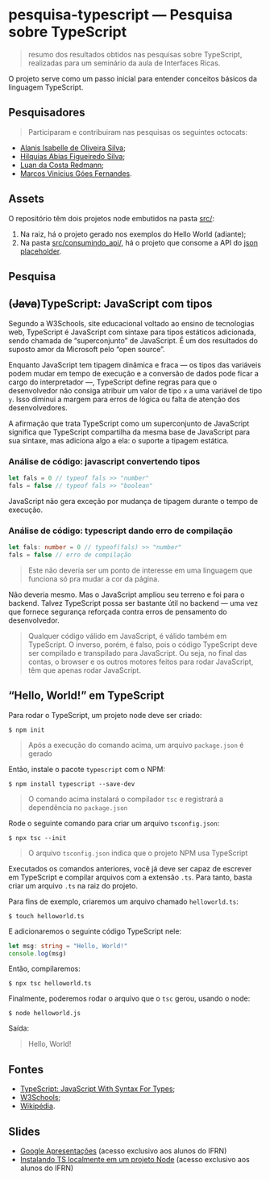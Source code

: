 # pesquisa-typescript — Pesquisa sobre TypeScript

> resumo dos resultados obtidos nas pesquisas sobre TypeScript, realizadas para um seminário da aula de Interfaces Ricas.

O projeto serve como um passo inicial para entender conceitos básicos da linguagem TypeScript.

## Pesquisadores

> Participaram e contribuiram nas pesquisas os seguintes octocats:

- [Alanis Isabelle de Oliveira Silva](https://github.com/allanisPixel);
- [Hilquias Abias Figueiredo Silva](https://github.com/HilquiasAbias);
- [Luan da Costa Redmann](https://github.com/cannudo);
- [Marcos Vinicius Góes Fernandes](https://github.com/MarVin17G).

## Assets

O repositório têm dois projetos node embutidos na pasta [src/](src/):

1. Na raiz, há o projeto gerado nos exemplos do Hello World (adiante);
1. Na pasta [src/consumindo_api/](src/consumindo_api/), há o projeto que consome a API do [json placeholder](https://jsonplaceholder.typicode.com/).

## Pesquisa

<h2>(<del>Java</del>)TypeScript: JavaScript com tipos</h2>
Segundo a W3Schools, site educacional voltado ao ensino de tecnologias web, TypeScript é JavaScript com sintaxe para tipos estáticos adicionada, sendo chamada de “superconjunto” de JavaScript. É um dos resultados do suposto amor da Microsoft pelo “open source”.

Enquanto JavaScript tem tipagem dinâmica e fraca — os tipos das variáveis podem mudar em tempo de execução e a conversão de dados pode ficar a cargo do interpretador —, TypeScript define regras para que o desenvolvedor não consiga atribuir um valor de tipo `x` a uma variável de tipo `y`. Isso diminui a margem para erros de lógica ou falta de atenção dos desenvolvedores.

A afirmação que trata TypeScript como um superconjunto de JavaScript significa que TypeScript compartilha da mesma base de JavaScript para sua sintaxe, mas adiciona algo a ela: o suporte a tipagem estática.


### Análise de código: javascript convertendo tipos
```js
let fals = 0 // typeof fals >> "number"
fals = false // typeof fals >> "boolean"
```

JavaScript não gera exceção por mudança de tipagem durante o tempo de execução.

### Análise de código: typescript dando erro de compilação

```ts
let fals: number = 0 // typeof(fals) >> "number"
fals = false // erro de compilação
```

> Este não deveria ser um ponto de interesse em uma linguagem que funciona só pra mudar a cor da página.

Não deveria mesmo. Mas o JavaScript ampliou seu terreno e foi para o backend. Talvez TypeScript possa ser bastante útil no backend — uma vez que fornece segurança reforçada contra erros de pensamento do desenvolvedor.

> Qualquer código válido em JavaScript, é válido também em TypeScript. O inverso, porém, é falso, pois o código TypeScript deve ser compilado e transpilado para JavaScript. Ou seja, no final das contas, o browser e os outros motores feitos para rodar JavaScript, têm que apenas rodar JavaScript.

## “Hello, World!” em TypeScript

Para rodar o TypeScript, um projeto node deve ser criado:

```console
$ npm init
```

> Após a execução do comando acima, um arquivo `package.json` é gerado

Então, instale o pacote `typescript` com o NPM:

```console
$ npm install typescript --save-dev
```

> O comando acima instalará o compilador `tsc` e registrará a dependência no `package.json`

Rode o seguinte comando para criar um arquivo `tsconfig.json`:

```console
$ npx tsc --init
```

> O arquivo `tsconfig.json` indica que o projeto NPM usa TypeScript

Executados os comandos anteriores, você já deve ser capaz de escrever em TypeScript e compilar arquivos com a extensão `.ts`.
Para tanto, basta criar um arquivo `.ts` na raiz do projeto.

Para fins de exemplo, criaremos um arquivo chamado `helloworld.ts`:

```console
$ touch helloworld.ts
```

E adicionaremos o seguinte código TypeScript nele:

```ts
let msg: string = "Hello, World!"
console.log(msg)
```

Então, compilaremos:

```console
$ npx tsc helloworld.ts
```

Finalmente, poderemos rodar o arquivo que o `tsc` gerou, usando o node:

```console
$ node helloworld.js
```
Saída:

> Hello, World!

## Fontes
- [TypeScript: JavaScript With Syntax For Types](https://www.typescriptlang.org/);
- [W3Schools](https://duckduckgo.com);
- [Wikipédia](https://pt.wikipedia.org/wiki/TypeScript).

##  Slides
- [Google Apresentações](https://docs.google.com/presentation/d/1SLd3gfY79CPHQivekRXGIF9NUGDHNtXVbBZ0c2tVqgE/edit?usp=sharing) (acesso exclusivo aos alunos do IFRN)
- [Instalando TS localmente em um projeto Node](https://docs.google.com/presentation/d/1eU608ehedxkQEOMkPzwViGISCSXLGSDMOGDxjQpWFrw/edit?usp=sharing) (acesso exclusivo aos alunos do IFRN)